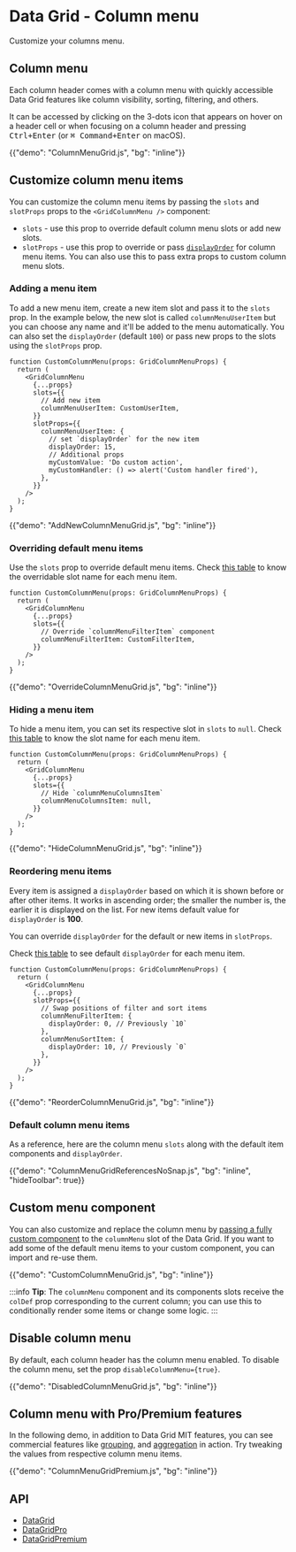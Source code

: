 # Data Grid - Column menu

<p class="description">Customize your columns menu.</p>

## Column menu

Each column header comes with a column menu with quickly accessible Data Grid features like column visibility, sorting, filtering, and others.

It can be accessed by clicking on the 3-dots icon that appears on hover on a header cell or when focusing on a column header and pressing <kbd><kbd class="key">Ctrl</kbd>+<kbd class="key">Enter</kbd></kbd> (or <kbd><kbd class="key">⌘ Command</kbd>+<kbd class="key">Enter</kbd></kbd> on macOS).

{{"demo": "ColumnMenuGrid.js", "bg": "inline"}}

## Customize column menu items

You can customize the column menu items by passing the `slots` and `slotProps` props to the `<GridColumnMenu />` component:

- `slots` - use this prop to override default column menu slots or add new slots.
- `slotProps` - use this prop to override or pass [`displayOrder`](/x/react-data-grid/column-menu/#reordering-menu-items) for column menu items. You can also use this to pass extra props to custom column menu slots.

### Adding a menu item

To add a new menu item, create a new item slot and pass it to the `slots` prop. In the example below, the new slot is called `columnMenuUserItem` but you can choose any name and it'll be added to the menu automatically.
You can also set the `displayOrder` (default `100`) or pass new props to the slots using the `slotProps` prop.

```tsx
function CustomColumnMenu(props: GridColumnMenuProps) {
  return (
    <GridColumnMenu
      {...props}
      slots={{
        // Add new item
        columnMenuUserItem: CustomUserItem,
      }}
      slotProps={{
        columnMenuUserItem: {
          // set `displayOrder` for the new item
          displayOrder: 15,
          // Additional props
          myCustomValue: 'Do custom action',
          myCustomHandler: () => alert('Custom handler fired'),
        },
      }}
    />
  );
}
```

{{"demo": "AddNewColumnMenuGrid.js", "bg": "inline"}}

### Overriding default menu items

Use the `slots` prop to override default menu items.
Check [this table](/x/react-data-grid/column-menu/#default-column-menu-items) to know the overridable slot name for each menu item.

```tsx
function CustomColumnMenu(props: GridColumnMenuProps) {
  return (
    <GridColumnMenu
      {...props}
      slots={{
        // Override `columnMenuFilterItem` component
        columnMenuFilterItem: CustomFilterItem,
      }}
    />
  );
}
```

{{"demo": "OverrideColumnMenuGrid.js", "bg": "inline"}}

### Hiding a menu item

To hide a menu item, you can set its respective slot in `slots` to `null`.
Check [this table](/x/react-data-grid/column-menu/#default-column-menu-items) to know the slot name for each menu item.

```tsx
function CustomColumnMenu(props: GridColumnMenuProps) {
  return (
    <GridColumnMenu
      {...props}
      slots={{
        // Hide `columnMenuColumnsItem`
        columnMenuColumnsItem: null,
      }}
    />
  );
}
```

{{"demo": "HideColumnMenuGrid.js", "bg": "inline"}}

### Reordering menu items

Every item is assigned a `displayOrder` based on which it is shown before or after other items. It works in ascending order; the smaller the number is, the earlier it is displayed on the list. For new items default value for `displayOrder` is **100**.

You can override `displayOrder` for the default or new items in `slotProps`.

Check [this table](/x/react-data-grid/column-menu/#default-column-menu-items) to see default `displayOrder` for each menu item.

```tsx
function CustomColumnMenu(props: GridColumnMenuProps) {
  return (
    <GridColumnMenu
      {...props}
      slotProps={{
        // Swap positions of filter and sort items
        columnMenuFilterItem: {
          displayOrder: 0, // Previously `10`
        },
        columnMenuSortItem: {
          displayOrder: 10, // Previously `0`
        },
      }}
    />
  );
}
```

{{"demo": "ReorderColumnMenuGrid.js", "bg": "inline"}}

### Default column menu items

As a reference, here are the column menu `slots` along with the default item components and `displayOrder`.

{{"demo": "ColumnMenuGridReferencesNoSnap.js", "bg": "inline", "hideToolbar": true}}

## Custom menu component

You can also customize and replace the column menu by [passing a fully custom component](/x/react-data-grid/components/#component-slots) to the `columnMenu` slot of the Data Grid. If you want to add some of the default menu items to your custom component, you can import and re-use them.

{{"demo": "CustomColumnMenuGrid.js", "bg": "inline"}}

:::info
<strong>Tip</strong>: The `columnMenu` component and its components slots receive the `colDef` prop corresponding to the current column; you can use this to conditionally render some items or change some logic.
:::

## Disable column menu

By default, each column header has the column menu enabled. To disable the column menu, set the prop `disableColumnMenu={true}`.

{{"demo": "DisabledColumnMenuGrid.js", "bg": "inline"}}

## Column menu with Pro/Premium features [<span class="plan-pro"></span>](/x/introduction/licensing/#pro-plan 'Pro plan')[<span class="plan-premium"></span>](/x/introduction/licensing/#premium-plan 'Premium plan')

In the following demo, in addition to Data Grid MIT features, you can see commercial features like [grouping](/x/react-data-grid/row-grouping/), and [aggregation](/x/react-data-grid/aggregation/) in action. Try tweaking the values from respective column menu items.

{{"demo": "ColumnMenuGridPremium.js", "bg": "inline"}}

## API

- [DataGrid](/x/api/data-grid/data-grid/)
- [DataGridPro](/x/api/data-grid/data-grid-pro/)
- [DataGridPremium](/x/api/data-grid/data-grid-premium/)
